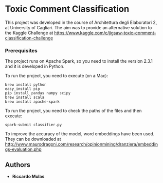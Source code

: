 # Toxic Comment Classification

This project was developed in the course of Architettura degli Elaboratori 2, at University of Cagliari. The aim was to provide an alternative solution to the Kaggle Challenge at https://www.kaggle.com/c/jigsaw-toxic-comment-classification-challenge

### Prerequisites

The project runs on Apache Spark, so you need to install the version 2.3.1 and it is developed in Python. 

To run the project, you need to execute (on a Mac): 
```
brew install python 
easy_install pip
pip install pandas numpy scipy 
brew install scala
brew install apache-spark
```
To run the project, you need to check the paths of the files and then execute:
```
spark-submit classifier.py
```
To improve the accuracy of the model, word embeddings have been used. They can be downloaded at http://www.maurodragoni.com/research/opinionmining/dranziera/embeddings-evaluation.php
## Authors

* **Riccardo Mulas** 

